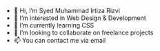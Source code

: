 - 👋 Hi, I’m Syed Muhammad Irtiza Rizvi
- 👀 I’m interested in Web Design & Development
- 🌱 I’m currently learning CSS
- 💞️ I’m looking to collaborate on freelance projects
- 📫 You can contact me via email

<!---
IrtizaSyed/IrtizaSyed is a ✨ special ✨ repository because its `README.md` (this file) appears on your GitHub profile.
You can click the Preview link to take a look at your changes.
--->
